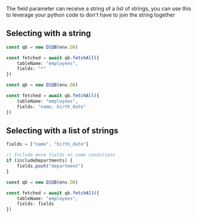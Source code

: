 The field parameter can receive a string of a list of strings, you can use this to leverage your python code 
to don't have to join the string together

## Selecting with a string

```ts
const qb = new D1QB(env.DB)

const fetched = await qb.fetchAll({
    tableName: "employees",
    fields: "*"
})
```

```ts
const qb = new D1QB(env.DB)

const fetched = await qb.fetchAll({
    tableName: "employees",
    fields: "name, birth_date"
})
```

## Selecting with a list of strings

```ts
fields = ["name", "birth_date"]

// Include more fields on some conditions
if (includeDepartments) {
    fields.push("department")
}

const qb = new D1QB(env.DB)

const fetched = await qb.fetchAll({
    tableName: "employees",
    fields: fields
})
```
